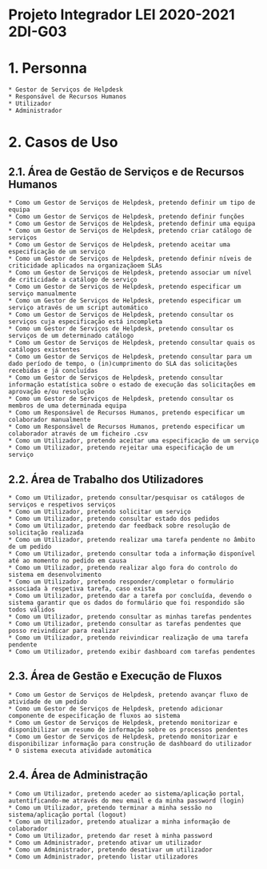 Projeto Integrador LEI 2020-2021 2DI-G03
===========================================
# 1. Personna #
    * Gestor de Serviços de Helpdesk
    * Responsável de Recursos Humanos
    * Utilizador
    * Administrador

# 2. Casos de Uso #

## 2.1. Área de Gestão de Serviços e de Recursos Humanos ##

    * Como um Gestor de Serviços de Helpdesk, pretendo definir um tipo de equipa
    * Como um Gestor de Serviços de Helpdesk, pretendo definir funções
    * Como um Gestor de Serviços de Helpdesk, pretendo definir uma equipa
    * Como um Gestor de Serviços de Helpdesk, pretendo criar catálogo de serviços
    * Como um Gestor de Serviços de Helpdesk, pretendo aceitar uma especificação de um serviço
    * Como um Gestor de Serviços de Helpdesk, pretendo definir níveis de criticidade aplicados na organizaçãoem SLAs
    * Como um Gestor de Serviços de Helpdesk, pretendo associar um nível de criticidade a catálogo de serviço
    * Como um Gestor de Serviços de Helpdesk, pretendo especificar um serviço manualmente
    * Como um Gestor de Serviços de Helpdesk, pretendo especificar um serviço através de um script automático
    * Como um Gestor de Serviços de Helpdesk, pretendo consultar os serviços cuja especificação está incompleta
    * Como um Gestor de Serviços de Helpdesk, pretendo consultar os serviços de um determinado catálogo
    * Como um Gestor de Serviços de Helpdesk, pretendo consultar quais os catálogos existentes
    * Como um Gestor de Serviços de Helpdesk, pretendo consultar para um dado período de tempo, o (in)cumprimento do SLA das solicitações recebidas e já concluídas
    * Como um Gestor de Serviços de Helpdesk, pretendo consultar informação estatística sobre o estado de execução das solicitações em aprovação e/ou resolução
    * Como um Gestor de Serviços de Helpdesk, pretendo consultar os membros de uma determinada equipa
    * Como um Responsável de Recursos Humanos, pretendo especificar um colaborador manualmente
    * Como um Responsável de Recursos Humanos, pretendo especificar um colaborador através de um ficheiro .csv
    * Como um Utilizador, pretendo aceitar uma especificação de um serviço
    * Como um Utilizador, pretendo rejeitar uma especificação de um serviço

## 2.2. Área de Trabalho dos Utilizadores ##

    * Como um Utilizador, pretendo consultar/pesquisar os catálogos de serviços e respetivos serviços
    * Como um Utilizador, pretendo solicitar um serviço
    * Como um Utilizador, pretendo consultar estado dos pedidos
    * Como um Utilizador, pretendo dar feedback sobre resolução de solicitação realizada
    * Como um Utilizador, pretendo realizar uma tarefa pendente no âmbito de um pedido
    * Como um Utilizador, pretendo consultar toda a informação disponível até ao momento no pedido em causa
    * Como um Utilizador, pretendo realizar algo fora do controlo do sistema em desenvolvimento
    * Como um Utilizador, pretendo responder/completar o formulário associada à respetiva tarefa, caso exista
    * Como um Utilizador, pretendo dar a tarefa por concluída, devendo o sistema garantir que os dados do formulário que foi respondido são todos válidos
    * Como um Utilizador, pretendo consultar as minhas tarefas pendentes
    * Como um Utilizador, pretendo consultar as tarefas pendentes que posso reivindicar para realizar
    * Como um Utilizador, pretendo reivindicar realização de uma tarefa pendente
    * Como um Utilizador, pretendo exibir dashboard com tarefas pendentes

## 2.3. Área de Gestão e Execução de Fluxos ##

    * Como um Gestor de Serviços de Helpdesk, pretendo avançar fluxo de atividade de um pedido
    * Como um Gestor de Serviços de Helpdesk, pretendo adicionar componente de especificação de fluxos ao sistema
    * Como um Gestor de Serviços de Helpdesk, pretendo monitorizar e disponibilizar um resumo de informação sobre os processos pendentes
    * Como um Gestor de Serviços de Helpdesk, pretendo monitorizar e disponibilizar informação para construção de dashboard do utilizador
    * O sistema executa atividade automática

## 2.4. Área de Administração ##

    * Como um Utilizador, pretendo aceder ao sistema/aplicação portal, autentificando-me através do meu email e da minha password (login)
    * Como um Utilizador, pretendo terminar a minha sessão no sistema/aplicação portal (logout)
    * Como um Utilizador, pretendo atualizar a minha informação de colaborador
    * Como um Utilizador, pretendo dar reset à minha password
    * Como um Administrador, pretendo ativar um utilizador
    * Como um Administrador, pretendo desativar um utilizador
    * Como um Administrador, pretendo listar utilizadores



